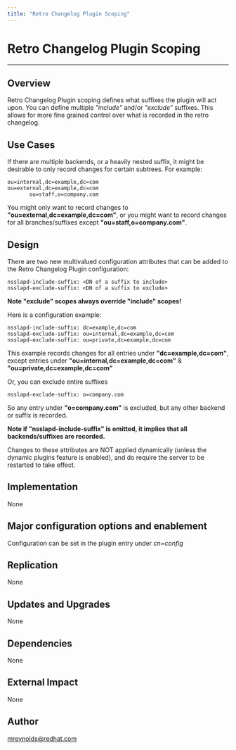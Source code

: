 ```yaml
---
title: "Retro Changelog Plugin Scoping"
---
```


# Retro Changelog Plugin Scoping
----------------

Overview
--------

Retro Changelog Plugin scoping defines what suffixes the plugin will act upon.  You can define multiple *"include"* and/or *"exclude"* suffixes.  This allows for more fine grained control over what is recorded in the retro changelog.

Use Cases
---------

If there are multiple backends, or a heavily nested suffix, it might be desirable to only record changes for certain subtrees.  For example:

    ou=internal,dc=example,dc=com
    ou=external,dc=example,dc=com
           ou=staff,o=company.com
    
You might only want to record changes to **"ou=external,dc=example,dc=com"**, or you might want to record changes for all branches/suffixes except **"ou=staff,o=company.com"**.

Design
------

There are two new multivalued configuration attributes that can be added to the Retro Changelog Plugin configuration:

    nsslapd-include-suffix: <DN of a suffix to include>
    nsslapd-exclude-suffix: <DN of a suffix to exclude>

**Note "exclude" scopes always override "include" scopes!**

Here is a configuration example:

    nsslapd-include-suffix: dc=example,dc=com
    nsslapd-exclude-suffix: ou=internal,dc=example,dc=com
    nsslapd-exclude-suffix: ou=private,dc=example,dc=com

This example records changes for all entries under **"dc=example,dc=com"**, except entries under **"ou=internal,dc=example,dc=com"** & **"ou=private,dc=example,dc=com"**

Or, you can exclude entire suffixes

    nsslapd-exclude-suffix: o=company.com

So any entry under **"o=company.com"** is excluded, but any other backend or suffix is recorded.

**Note if "nsslapd-include-suffix" is omitted, it implies that all backends/suffixes are recorded.**

Changes to these attributes are NOT applied dynamically (unless the dynamic plugins feature is enabled), and do require the server to be restarted to take effect.

Implementation
--------------

None

Major configuration options and enablement
------------------------------------------

Configuration can be set in the plugin entry under *cn=config*

Replication
-----------

None

Updates and Upgrades
--------------------

None

Dependencies
------------

None

External Impact
---------------

None

Author
------

<mreynolds@redhat.com>
